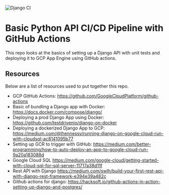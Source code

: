 ![Django CI](https://github.com/louwjlabuschagne/basic-python-api-ci/workflows/Django%20CI/badge.svg?event=push)

# Basic Python API CI/CD Pipeline with GitHub Actions

This repo looks at the basics of setting up a Django API with unit tests and deploying it to GCP App Engine using GitHub actions.


## Resources

Below are a list of resources used to put together this repo.

+ GCP GitHub Actions: https://github.com/GoogleCloudPlatform/github-actions
+ Basic of bundling a Django app with Docker: https://docs.docker.com/compose/django/
+ Deploying a prod Django App using Docker: https://github.com/testdrivenio/django-on-docker
+ Deploying a dockerized Django App to GCP: https://medium.com/@lhennessy/running-django-on-google-cloud-run-with-cloudsql-ac8141095b77
+ Setting up GCR to trigger with GitHub: https://medium.com/better-programming/how-to-auto-deploy-an-app-to-google-cloud-run-9a20a183088d
+ Google Cloud SQL https://medium.com/google-cloud/getting-started-with-cloud-sql-for-sql-server-11717a38d11f
+ Rest API with Django https://medium.com/swlh/build-your-first-rest-api-with-django-rest-framework-e394e39a482c
+ Github actions for django: https://hacksoft.io/github-actions-in-action-setting-up-django-and-postgres/